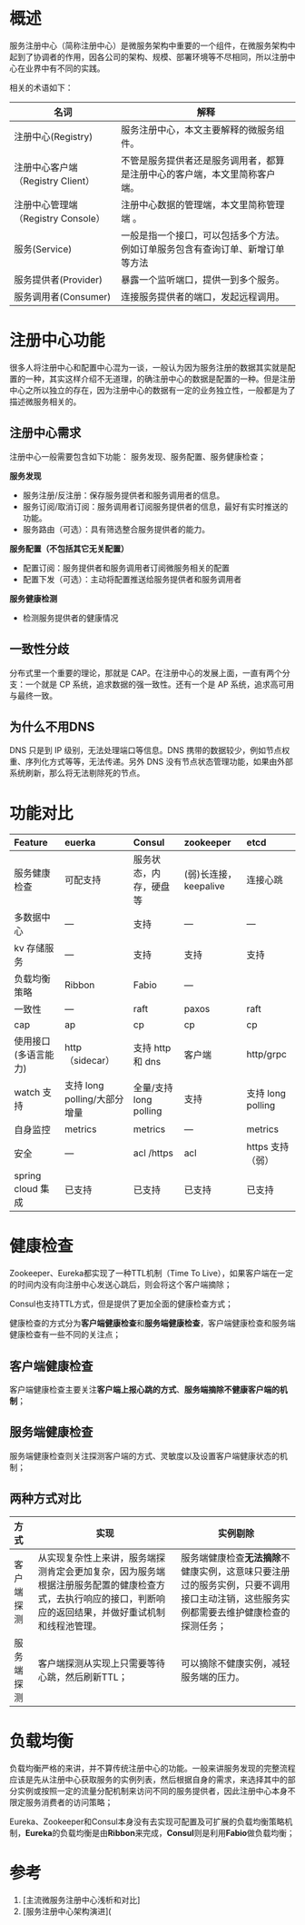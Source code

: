 # 概述

服务注册中心（简称注册中心）是微服务架构中重要的一个组件，在微服务架构中起到了协调者的作用，因各公司的架构、规模、部署环境等不尽相同，所以注册中心在业界中有不同的实践。

相关的术语如下：

| 名词                               | 解释                                                         |
| ---------------------------------- | ------------------------------------------------------------ |
| 注册中心(Registry)                 | 服务注册中心，本文主要解释的微服务组件。                     |
| 注册中心客户端（Registry Client）  | 不管是服务提供者还是服务调用者，都算是注册中心的客户端，本文里简称客户端。 |
| 注册中心管理端（Registry Console） | 注册中心数据的管理端，本文里简称管理端 。                    |
| 服务(Service)                      | 一般是指一个接口，可以包括多个方法。例如订单服务包含有查询订单、新增订单等方法 |
| 服务提供者(Provider)               | 暴露一个监听端口，提供一到多个服务。                         |
| 服务调用者(Consumer)               | 连接服务提供者的端口，发起远程调用。                         |

# 注册中心功能

很多人将注册中心和配置中心混为一谈，一般认为因为服务注册的数据其实就是配置的一种，其实这样介绍不无道理，的确注册中心的数据是配置的一种。但是注册中心之所以独立的存在，因为注册中心的数据有一定的业务独立性，一般都是为了描述微服务相关的。

## 注册中心需求

注册中心一般需要包含如下功能： 服务发现、服务配置、服务健康检查；

**服务发现**

- 服务注册/反注册：保存服务提供者和服务调用者的信息。
- 服务订阅/取消订阅：服务调用者订阅服务提供者的信息，最好有实时推送的功能。
- 服务路由（可选）：具有筛选整合服务提供者的能力。

**服务配置（不包括其它无关配置）**

- 配置订阅：服务提供者和服务调用者订阅微服务相关的配置
- 配置下发（可选）：主动将配置推送给服务提供者和服务调用者

**服务健康检测**

- 检测服务提供者的健康情况

## 一致性分歧

分布式里一个重要的理论，那就是 CAP。在注册中心的发展上面，一直有两个分支：一个就是 CP 系统，追求数据的强一致性。还有一个是 AP 系统，追求高可用与最终一致。

## 为什么不用DNS

DNS 只是到 IP 级别，无法处理端口等信息。DNS 携带的数据较少，例如节点权重、序列化方式等等，无法传递。另外 DNS 没有节点状态管理功能，如果由外部系统刷新，那么将无法剔除死的节点。

# 功能对比

| Feature              | euerka                       | Consul                 | zookeeper             | etcd              |
| :------------------- | :--------------------------- | :--------------------- | :-------------------- | :---------------- |
| 服务健康检查         | 可配支持                     | 服务状态，内存，硬盘等 | (弱)长连接，keepalive | 连接心跳          |
| 多数据中心           | —                            | 支持                   | —                     | —                 |
| kv 存储服务          | —                            | 支持                   | 支持                  | 支持              |
| 负载均衡策略         | Ribbon                       | Fabio                  | —                     |                   |
| 一致性               | —                            | raft                   | paxos                 | raft              |
| cap                  | ap                           | cp                     | cp                    | cp                |
| 使用接口(多语言能力) | http（sidecar）              | 支持 http 和 dns       | 客户端                | http/grpc         |
| watch 支持           | 支持 long polling/大部分增量 | 全量/支持long polling  | 支持                  | 支持 long polling |
| 自身监控             | metrics                      | metrics                | —                     | metrics           |
| 安全                 | —                            | acl /https             | acl                   | https 支持（弱）  |
| spring cloud 集成    | 已支持                       | 已支持                 | 已支持                | 已支持            |

# 健康检查

Zookeeper、Eureka都实现了一种TTL机制（Time To Live），如果客户端在一定的时间内没有向注册中心发送心跳后，则会将这个客户端摘除；

Consul也支持TTL方式，但是提供了更加全面的健康检查方式；

健康检查的方式分为**客户端健康检查**和**服务端健康检查**，客户端健康检查和服务端健康检查有一些不同的关注点；

## 客户端健康检查

客户端健康检查主要关注**客户端上报心跳的方式**、**服务端摘除不健康客户端的机制**；



## 服务端健康检查

服务端健康检查则关注探测客户端的方式、灵敏度以及设置客户端健康状态的机制；



## 两种方式对比

| 方式       | 实现                                                         | 实例剔除                                                     |
| :--------- | ------------------------------------------------------------ | ------------------------------------------------------------ |
| 客户端探测 | 从实现复杂性上来讲，服务端探测肯定会更加复杂，因为服务端根据注册服务配置的健康检查方式，去执行响应的接口，判断响应的返回结果，并做好重试机制和线程池管理。 | 服务端健康检查**无法摘除**不健康实例，这意味只要注册过的服务实例，只要不调用接口主动注销，这些服务实例都需要去维护健康检查的探测任务； |
| 服务端探测 | 客户端探测从实现上只需要等待心跳，然后刷新TTL；              | 可以摘除不健康实例，减轻服务端的压力。                       |



# 负载均衡

负载均衡严格的来讲，并不算传统注册中心的功能。一般来讲服务发现的完整流程应该是先从注册中心获取服务的实例列表，然后根据自身的需求，来选择其中的部分实例或按照一定的流量分配机制来访问不同的服务提供者，因此注册中心本身不限定服务消费者的访问策略；

Eureka、Zookeeper和Consul本身没有去实现可配置及可扩展的负载均衡策略机制，**Eureka**的负载均衡是由**Ribbon**来完成，**Consul**则是利用**Fabio**做负载均衡；



# 参考

1. [主流微服务注册中心浅析和对比]
2. [服务注册中心架构演进](
